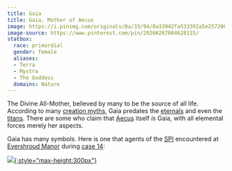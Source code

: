 ```yaml
---
title: Gaia
title: Gaia, Mother of Aecus
image: https://i.pinimg.com/originals/0a/33/94/0a33942fa533392a5e25720039980f6c.jpg
image-source: https://www.pinterest.com/pin/20266267064628115/
statbox:
  race: primordial
  gender: female
  aliases:
  - Terra
  - Mystra
  - The Goddess
  domains: Nature
---
```


The Divine All-Mother, believed by many to be the source of all life. According to many [creation myths](../religion), Gaia predates the [eternals](../creatures/eternals) and even the [titans](../creatures/titans). There are some who claim that [Aecus](../locales/aecus) itself *is* Gaia, with all elemental forces merely her aspects.

Gaia has many symbols. Here is one that agents of the [SPI](../orgs/spi) encountered at [Evershroud Manor](../locales/evershroud-manor) during [case 14](../events/case-14e03):

[![](https://i.pinimg.com/originals/5d/e1/79/5de17948ce8e608fd3ad5a606cdb9c34.jpg){:style="max-height:300px"}](https://www.pinterest.com/pin/551761391846383889/)
